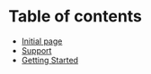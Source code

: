 # Table of contents

* [Initial page](README.md)
* [Support](support.md)
* [Getting Started](getting-started.md)


